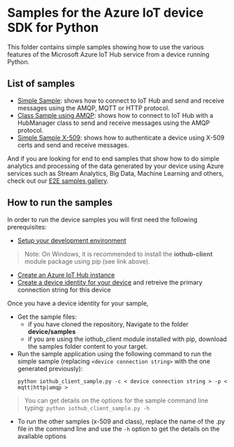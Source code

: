 # Samples for the Azure IoT device SDK for Python

This folder contains simple samples showing how to use the various features of the Microsoft Azure IoT Hub service from a device running Python.

## List of samples

* [Simple Sample](iothub_client_sample.py): shows how to connect to IoT Hub and send and receive messages using the AMQP, MQTT or HTTP protocol.
* [Class Sample using AMQP](iothub_client_sample_class.py): shows how to connect to IoT Hub with a HubManager class to send and receive messages using the AMQP protocol.
* [Simple Sample X-509](iothub_client_sample_x509.py):  shows how to authenticate a device using X-509 certs and send and receive messages.

And if you are looking for end to end samples that show how to do simple analytics and processing of the data generated by your device using Azure services such as Stream Analytics, Big Data, Machine Learning and others, check out our [E2E samples gallery](http://aka.ms/azureiotsamples).

## How to run the samples
In order to run the device samples you will first need the following prerequisites:
* [Setup your development environment][devbox-setup]
> Note: On Windows, it is recommended to install the **iothub-client** module package using pip (see link above).
* [Create an Azure IoT Hub instance][lnk-setup-iot-hub]
* [Create a device identity for your device][lnk-manage-iot-hub] and retreive the primary connection string for this device

Once you have a device identity for your sample,
* Get the sample files:
   * if you have cloned the repository, Navigate to the folder **device/samples**
   * if you are using the iothub_client module installed with pip, download the samples folder content to your target.
* Run the sample application using the following command to run the simple sample (replacing `<device connection string>` with the one generated previously):
    ```
	python iothub_client_sample.py -c < device connection string > -p < mqtt|http|amqp >
    ```
> You can get details on the options for the sample command line typing:
> `python iothub_client_sample.py -h`
* To run the other samples (x-509 and class), replace the name of the .py file in the command line and use the `-h` option to get the details on the available options

[lnk-setup-iot-hub]: https://aka.ms/howtocreateazureiothub
[lnk-manage-iot-hub]: https://aka.ms/manageiothub
[devbox-setup]: ../../doc/python-devbox-setup.md